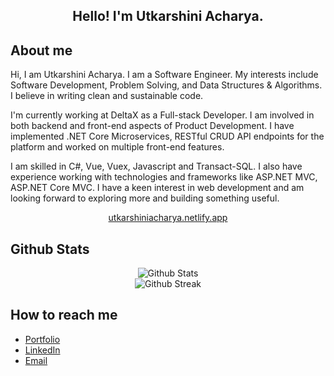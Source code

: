 <h2 align="center">Hello! I'm Utkarshini Acharya.</h2>

<h2>About me</h2>
<p>Hi, I am Utkarshini Acharya. I am a Software Engineer. My interests include Software Development, Problem Solving, and Data Structures & Algorithms. I believe in writing clean and sustainable code.</p>
<p>I'm currently working at DeltaX as a Full-stack Developer. I am involved in both backend and front-end aspects of Product Development. I have implemented .NET Core Microservices, RESTful CRUD API endpoints for the platform and worked on multiple front-end features.</p>
<p>I am skilled in C#, Vue, Vuex, Javascript and Transact-SQL. I also have experience working with technologies and frameworks like ASP.NET MVC, ASP.NET Core MVC. I have a keen interest in web development and am looking forward to exploring more and building something useful.</p>

<p align="center">
    <a href="https://utkarshiniacharya.netlify.app" target="_blank">
        utkarshiniacharya.netlify.app
    </a>
</p>

<h2>Github Stats</h2>
<p align="center">
    <img src="https://github-readme-stats.vercel.app/api?username=utkarshiniacharya&count_private=true&show_icons=true&theme=midnight-purple" alt="Github Stats" />
    <br />
    <img align="center" src="https://github-readme-streak-stats.herokuapp.com/?user=utkarshiniacharya&theme=dark&date_format=j%20M%5B%20Y%5D&background=20232A&border=FFFFFF&stroke=FFFFFF&ring=7F3ACE&fire=FFFFFF&currStreakNum=FFFFFF&sideNums=DDDDDD&currStreakLabel=7F3ACE&sideLabels=969696&dates=969696" alt="Github Streak" />
</p>

<h2>How to reach me</h2>

* [Portfolio](https://utkarshiniacharya.netlify.app)
* [LinkedIn](https://www.linkedin.com/in/utkarshini-acharya-b14b94152)
* [Email](mailto:utkarshiniacharya@gmail.com)
